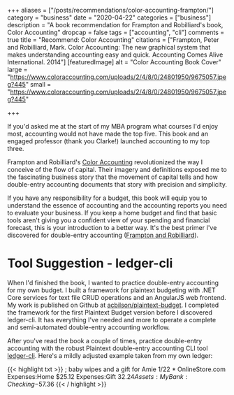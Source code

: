 +++
aliases = ["/posts/recommendations/color-accounting-frampton/"]
category = "business"
date = "2020-04-22"
categories = ["business"]
description = "A book recommendation for Frampton and Robilliard's book, Color Accounting"
dropcap = false
tags = ["accounting", "cli"]
comments = true
title = "Recommend: Color Accounting"
citations = ["Frampton, Peter and Robilliard, Mark. Color Accounting: The new graphical system that makes understanding accounting easy and quick. Accounting Comes Alive International. 2014"]
[featuredImage]
  alt = "Color Accounting Book Cover"
  large = "https://www.coloraccounting.com/uploads/2/4/8/0/24801950/9675057.jpeg?445"
  small = "https://www.coloraccounting.com/uploads/2/4/8/0/24801950/9675057.jpeg?445"

+++

If you'd asked me at the start of my MBA program what courses I'd enjoy most, accounting would not have made the top five. This book and an engaged professor (thank you Clarke!) launched accounting to my top three.

Frampton and Robilliard's [Color Accounting](https://www.coloraccounting.com/books.html) revolutionized the way I conceive of the flow of capital. Their imagery and definitions exposed me to the fascinating business story that the movement of capital tells and how double-entry accounting documents that story with precision and simplicity.

If you have any responsibility for a budget, this book will equip you to understand the essence of accounting and the accounting reports you need to evaluate your business. If you keep a home budget and find that basic tools aren't giving you a confident view of your spending and financial forecast, this is your introduction to a better way. It's the best primer I've discovered for double-entry accounting ([Frampton and Robilliard](#citations)).

# Tool Suggestion - ledger-cli

When I'd finished the book, I wanted to practice double-entry accounting for my own budget. I built a framework for plaintext budgeting with .NET Core services for text file CRUD operations and an AngularJS web frontend. My work is published on Github at [acbilson/plaintext-budget](https://github.com/acbilson/plaintext-budget). I completed the framework for the first Plaintext Budget version before I discovered ledger-cli. It has everything I've needed and more to operate a complete and semi-automated double-entry accounting workflow.

After you've read the book a couple of times, practice double-entry accounting with the robust Plaintext double-entry accounting CLI tool [ledger-cli](https://www.ledger-cli.org/). Here's a mildly adjusted example taken from my own ledger:

{{< highlight txt >}}
; baby wipes and a gift for Amie
1/22 * OnlineStore.com
  Expenses:Home                                            $25.12
  Expenses:Gift                                            $32.24
  Assets:MyBank:Checking                                  -$57.36
{{< / highlight >}}
